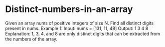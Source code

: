 # Distinct-numbers-in-an-array
Given an array nums of positive integers of size N. Find all distinct digits present in nums.    Example 1:  Input: nums = [131, 11, 48] Output: 1 3 4 8 Explanation: 1, 3, 4, and 8 are only distinct digits that can be extracted from the numbers of the array.
